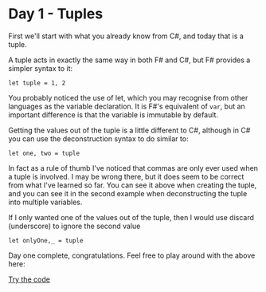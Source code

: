 # Day 1 - Tuples

First we'll start with what you already know from C#, and today that is a tuple.

A tuple acts in exactly the same way in both F# and C#, but F# provides a simpler syntax to it:

```let tuple = 1, 2```

You probably noticed the use of let, which you may recognise from other languages as the variable declaration. It is F#'s equivalent of `var`, but an important difference is that the variable is immutable by default.

Getting the values out of the tuple is a little different to C#, although in C# you can use the deconstruction syntax to do similar to:

```let one, two = tuple```

In fact as a rule of thumb I've noticed that commas are only ever used when a tuple is involved. I may be wrong there, but it does seem to be correct from what I've learned so far. You can see it above when creating the tuple, and you can see it in the second example when deconstructing the tuple into multiple variables.

If I only wanted one of the values out of the tuple, then I would use discard (underscore) to ignore the second value

```let onlyOne,_ = tuple```

Day one complete, congratulations. Feel free to play around with the above here:

[Try the code](https://try.fsharp.org/#?code=LAKANgpgLgBFCuAHSMC8MCMAaGAmUoiATgJYB2UAZjAEQAqAFhHEpAFwwCkAgjS8hALhoMAPZkIOKAHdRafpCHFyVWgGUIiAIZEtUZgDctYeBADOHTgBMYWsjet9xzGaKGRY4sAE8A8hKwAfXkEASVSCmoafx84JjEJGCMTCEsrJzIffwggA&html=DwCwLgtgNgfAsAKAAQqaApgQwCb2ag4CdMTJcMABwFp0BHAVwEsA3AXgCIBhAewDsw6AdQAqAT0roOSAMb9BAzoIAeYAPThoAbhkhMAJwDOJNgzAAzagA4OeQhqy5EhAEY9sYu6mBq3HvD6asEA&css=Q)
